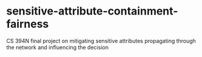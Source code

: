 # sensitive-attribute-containment-fairness
CS 394N final project on mitigating sensitive attributes propagating through the network and influencing the decision
